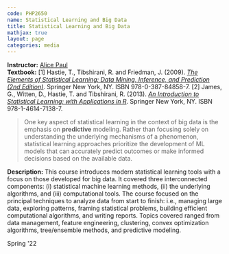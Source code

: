 ```yaml
---
code: PHP2650 
name: Statistical Learning and Big Data 
title: Statistical Learning and Big Data 
mathjax: true
layout: page
categories: media
---
```


**Instructor:** [Alice Paul](https://vivo.brown.edu/display/apaul6) <br>
**Textbook:** [1] Hastie, T., Tibshirani, R. and Friedman, J. (2009). [*The Elements of Statistical Learning: Data Mining, Inference, and Prediction (2nd Edition)*](https://hastie.su.domains/Papers/ESLII.pdf). Springer New York, NY. ISBN 978-0-387-84858-7. [2] James, G., Witten, D., Hastie, T. and Tibshirani, R. (2013). [*An Introduction to Statistical Learning: with Applications in R*](https://hastie.su.domains/ISLR2/ISLRv2_website.pdf). Springer New York, NY. ISBN 978-1-4614-7138-7. 

> One key aspect of statistical learning in the context of big data is the emphasis on **predictive** modeling. Rather than focusing solely on understanding the underlying mechanisms of a phenomenon, statistical learning approaches prioritize the development of ML models that can accurately predict outcomes or make informed decisions based on the available data.

**Description:** This course introduces modern statistical learning tools with a focus on those developed for big data. It covered three interconnected components: (i) statistical machine learning methods, (ii) the underlying algorithms, and (iii) computational tools. The course focused on the principal techniques to analyze data from start to finish: i.e., managing large data, exploring patterns, framing statistical problems, building efficient computational algorithms, and writing reports. Topics covered ranged from data management, feature engineering, clustering, convex optimization algorithms, tree/ensemble methods, and predictive modeling.

<!--
After you complete this course, you should be able to:
• Manage and explore big data sources.
• Apply and evaluate results from statistical learning tools including clustering, decision trees, and neural networks.
• Understand the underlying assumptions and mathematical foundations of these methods.
• Compare the computational complexity of different statistical learning approaches.
• Write a data analysis reports utilizing the above concepts and synthesizing the results.
-->

Spring '22
